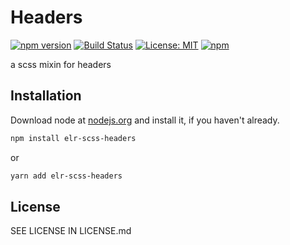 # Headers

[![npm version](http://img.shields.io/npm/v/elr-scss-headers.svg)](https://www.npmjs.org/package/elr-scss-headers)
[![Build Status](https://github.com/elr-scss-headers/workflows/CI/badge.svg)](https://github.com/elr-scss-headers/actions?workflow=CI)
[![License: MIT](https://img.shields.io/badge/License-MIT-yellow.svg)](https://opensource.org/licenses/MIT)
[![npm](https://img.shields.io/npm/dm/elr-scss-headers.svg?style=flat)](https://npmjs.com/package/elr-scss-headers)

a scss mixin for headers

## Installation

Download node at [nodejs.org](http://nodejs.org) and install it, if you haven't already.

```sh
npm install elr-scss-headers
```

or

```sh
yarn add elr-scss-headers
```

## License

SEE LICENSE IN LICENSE.md
